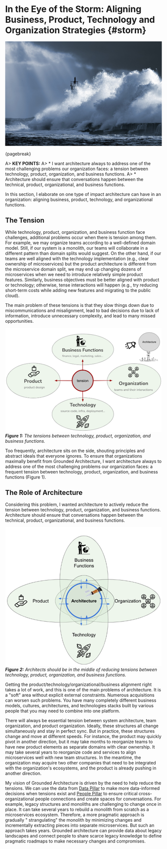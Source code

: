 

# In the Eye of the Storm: Aligning Business, Product, Technology and Organization Strategies {#storm}


![](assets/images/arch/storm-g90b7263c8_1920.jpg)


{pagebreak}

A> **KEY POINTS:**
A> * I want architecture always to address one of the most challenging problems our organization faces: a tension between technology, product, organization, and business functions.
A> * Architecture should ensure that conversations happen between the technical, product, organizational, and business functions. 



In this section, I elaborate on one type of impact architecture can have in an organization: aligning business, product, technology, and organizational functions. 

## The Tension

While technology, product, organization, and business function face challenges, additional problems occur when there is tension among them. For example, we may organize teams according to a well-defined domain model. Still, if our system is a monolith, our teams will collaborate in a different pattern than domain splits would suggest. On the other hand, if our teams are well aligned with the technology implementation (e.g., clear ownership of microservices) but the product architecture is different from the microservice domain split, we may end up changing dozens of microservices when we need to introduce relatively simple product features. Similarly, business objectives must be better aligned with product or technology; otherwise, tense interactions will happen (e.g., try reducing short-term costs while adding new features and migrating to the public cloud). 




The main problem of these tensions is that they slow things down due to miscommunications and misalignment, lead to bad decisions due to lack of information, introduce unnecessary complexity, and lead to many missed opportunities.


![](assets/images/tension.png)
***Figure 1:** The tensions between technology, product, organization, and business functions.*


Too frequently, architecture sits on the side, shouting principles and abstract ideals that everyone ignores. To ensure that organizations maximally benefit from Grounded Architecture, I want architecture always to address one of the most challenging problems our organization faces: a frequent tension between technology, product, organization, and business functions (Figure 1). 


## The Role of Architecture

Considering this problem, I wanted architecture to actively reduce the tension between technology, product, organization, and business functions. Architecture should ensure that conversations happen between the technical, product, organizational, and business functions.

![](assets/images/tension-architecture.png)
***Figure 2:** Architects should be in the middle of reducing tensions between technology, product, organization, and business functions.*

Getting the product/technology/organizational/business alignment right takes a lot of work, and this is one of the main problems of architecture. It is a "soft" area without explicit external constraints. Numerous acquisitions can worsen such problems. You have many completely different business models, cultures, architectures, and technologies stacks built by various people that you may need to combine into one platform. 

There will always be essential tension between system architecture, team organization, and product organization. Ideally, these structures all change simultaneously and stay in perfect sync. But in practice, these structures change and move at different speeds. For instance, the product may quickly pivot in another direction, but it may take months to reorganize teams to have new product elements as separate domains with clear ownership. It may take several years to reorganize code and services to align microservices well with new team structures. In the meantime, the organization may acquire two other companies that need to be integrated with the organization's ecosystems, and the product is already pushing in another direction.

My vision of Grounded Architecture is driven by the need to help reduce the tensions. We can use the data from [Data Pillar](#data) to make more data-informed decisions when tensions exist and [People Pillar](#people) to ensure critical cross-organizational people connections and create spaces for conversations. For example, legacy structures and monoliths are challenging to change once in place. It can take several years to rebuild a monolith from scratch as a microservices ecosystem. Therefore, a more pragmatic approach is gradually " strangulating" the monolith by minimizing changes and incrementally extracting pieces into separate microservices. But such an approach takes years. Grounded architecture can provide data about legacy landscapes and connect people to share scarce legacy knowledge to define pragmatic roadmaps to make necessary changes and compromises.


